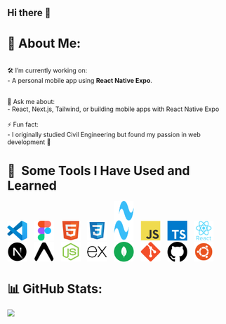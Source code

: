 ## Hi there 👋
# 💫 About Me:
<br>🛠️ I’m currently working on:<br>- A personal mobile app using **React Native Expo**.<br>
<!-- <br>🌱 I’m currently learning:<br>- **Angular** and **Node.js**<br> -->
<br>💬 Ask me about:<br>- React, Next.js, Tailwind, or building mobile apps with React Native Expo<br>
<br>⚡ Fun fact:<br>- I originally studied Civil Engineering but found my passion in web development 🚀<br>

# 🚀 &nbsp;Some Tools I Have Used and Learned



<div align="left" justify-center="center">
  <img src="icons/vscode-original.svg" alt="VSCode" width="45" height="45" />
  &nbsp;&nbsp;
  <img src="icons/68747470733a2f2f63646e2e6a7364656c6976722e6e65742f67682f64657669636f6e732f64657669636f6e2f69636f6e732f6669676d612f6669676d612d6f726967696e616c2e737667.svg" alt="Figma" width="45" height="45" />
  &nbsp;&nbsp;
  <img src="icons/html.svg" alt="HTML" width="45" height="45" />
 &nbsp;&nbsp;
  <img src="icons/css.svg" alt="CSS" width="45" height="45" />
 &nbsp;&nbsp;
  <img src="icons/tailwindcss-mark.d52e9897.svg" alt="TailwindCSS" width="45" height="90" />
  &nbsp;&nbsp;
  <img src="icons/javascript-original.svg" alt="JavaScript" width="45" height="45" />
 &nbsp;&nbsp;
  <img src="icons/typescript-icon-svgrepo-com.svg" alt="TypeScript" width="45" height="45" />
  &nbsp;&nbsp;
  <img src="icons/react-original-wordmark.svg" alt="React" width="45" height="45" />
  &nbsp;&nbsp;
  <img src="icons/nextjs-icon-dark-background.svg" alt="Next.js" width="45" height="45" />
  &nbsp;&nbsp;
  <img src="icons/Expo.svg" alt="Expo" width="45" height="45" />
  &nbsp;&nbsp;
  <img src="icons/nodejs.svg" alt="Node.js" width="45" height="45" />
  &nbsp;&nbsp;
  <img src="icons/express.js-logo.svg" alt="Express.js" width="45" height="45" />
  &nbsp;&nbsp;
  <img src="icons/mongodb-svgrepo-com.svg" alt="MongoDb" width="45" height="45" />
  &nbsp;&nbsp;
  <img src="icons/git.svg" alt="Git" width="45" height="45" />
  &nbsp;&nbsp;
  <img src="icons/github-142-svgrepo-com.svg" alt="GitHub" width="45" height="45" />
  &nbsp;&nbsp;
  <img src="icons/ubuntu-svgrepo-com.svg" alt="Ubuntu" width="45" height="45" />
</div>



# 📊 GitHub Stats:
![](https://github-readme-stats.vercel.app/api/top-langs/?username=Tilted-One&theme=dark&hide_border=false&include_all_commits=false&count_private=false&layout=compact)
